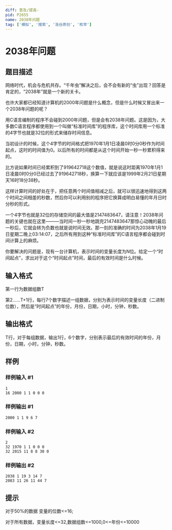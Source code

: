 ```yaml
---
diff: 普及/提高-
pid: P2655
name: 2038年问题
tag: ['模拟', '搜索', '洛谷原创', '枚举']
---
```

# 2038年问题
## 题目描述

网络时代，机会与危机共存。“千年虫”解决之后，会不会有新的“虫”出现？回答是肯定的，“2038年”就是一个新的关卡。

也许大家都已经知道计算机的2000年问题是什么概念，但是什么时候又冒出来一个2038年问题的呢？

用C语言编制的程序不会碰到2000年问题，但是会有2038年问题。这是因为，大多数C语言程序都使用到一个叫做“标准时间库”的程序库，这个时间库用一个标准的4字节也就是32位的形式来储存时间信息。

当初设计的时候，这个4字节的时间格式把1970年1月1日凌晨0时0分0秒作为时间起点，这时的时间值为0。以后所有的时间都是从这个时间开始一秒一秒累积得来的。

比方说如果时间已经累积到了919642718这个数值，就是说这时距离1970年1月1日凌晨0时0分0已经过去了919642718秒，换算一下就应该是1999年2月21日星期天16时18分38秒。

这样计算时间的好处在于，把任意两个时间值相减之后，就可以很迅速地得到这两个时间之间相差的秒数，然后你可以利用别的程序把它换算成明白易懂的年月日时分秒的形式。

一个4字节也就是32位的存储空间的最大值是2147483647，请注意！2038年问题的关键也就在这里———当时间一秒一秒地跳完2147483647那惊心动魄的最后一秒后，它就会转为负数也就是说时间无效。那一刻的准确的时间为2038年1月19日星期二晚上03:14:07，之后所有用到这种“标准时间库”的C语言程序都会碰到时间计算上的麻烦。

你要解决的问题是，现有一台计算机，表示时间的变量长度为N位。给定一个“时间起点”，求出对于这个“时间起点”时间，最后的有效时间是什么时候。

## 输入格式

第一行为数据组数T

第2……T+1行，每行7个数字描述一组数据，分别为表示时间的变量长度（二进制位数），然后是“时间起点”的年份，月份，日期，小时，分钟，秒数。

## 输出格式

T行，对于每组数据，输出1行，6个数字，分别表示最后的有效时间的年份，月份，日期，小时，分钟，秒数。

## 样例

### 样例输入 #1
```
1                             
16 2000 1 1 0 0 0
```
### 样例输出 #1
```
2000 1 1 9 6 7
```
### 样例输入 #2
```
2
32 1970 1 1 0 0 0
32 2015 11 8 8 30 0
```
### 样例输出 #2
```
2038 1 19 3 14 7
2083 11 26 11 44 7
```
## 提示

对于50%的数据 变量的位数<=16;

对于所有数据，变量长度<=32,数据组数<=1000,0<=年份<=10000

